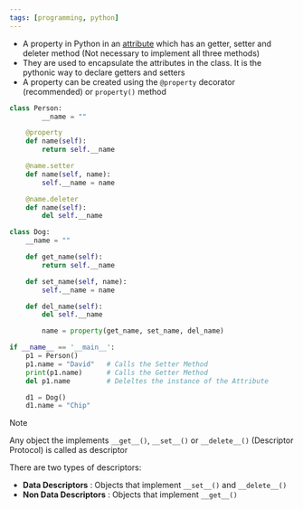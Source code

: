 ```yaml
---
tags: [programming, python]
---
```


* A property in Python in an [attribute](Attributes.md) which has an getter, setter and deleter method (Not necessary to implement all three methods)
* They are used to encapsulate the attributes in the class. It is the pythonic way to declare getters and setters
* A property can be created using the `@property` decorator (recommended) or `property()` method

````python
class Person:
		__name = ""

    @property
    def name(self):
        return self.__name

    @name.setter
    def name(self, name):
        self.__name = name

    @name.deleter
    def name(self):
        del self.__name

class Dog:
	__name = ""

    def get_name(self):
        return self.__name

    def set_name(self, name):
        self.__name = name

    def del_name(self):
        del self.__name

		name = property(get_name, set_name, del_name)

if __name__ == '__main__':
	p1 = Person()
	p1.name = "David"   # Calls the Setter Method
	print(p1.name)      # Calls the Getter Method
	del p1.name         # Deleltes the instance of the Attribute

	d1 = Dog()
	d1.name = "Chip"
````

 > [!note]
 > Any object the implements `__get__()`, `__set__()` or `__delete__()`  (Descriptor Protocol) is called as descriptor
 > 
 > There are two types of descriptors:
 > * **Data Descriptors** : Objects that implement `__set__()` and `__delete__()`
 > * **Non Data Descriptors** : Objects that implement `__get__()`
